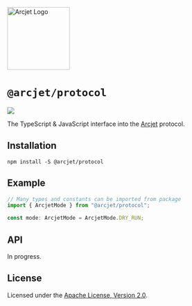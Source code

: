 <a href="https://arcjet.com" target="_arcjet-home">
  <picture>
    <source media="(prefers-color-scheme: dark)" srcset="https://arcjet.com/arcjet-logo-dark-planet-arrival.svg">
    <img src="https://arcjet.com/arcjet-logo-light-planet-arrival.svg" alt="Arcjet Logo" height="144" width="auto">
  </picture>
</a>

# `@arcjet/protocol`

<p>
  <picture>
    <source media="(prefers-color-scheme: dark)" srcset="https://img.shields.io/badge/%E2%9C%A6Aj-1.0.0--alpha.0-5C5866?style=flat-square&labelColor=000000">
    <img src="https://img.shields.io/badge/%E2%9C%A6Aj-1.0.0--alpha.0-ECE6F0?style=flat-square&labelColor=ECE6F0">
  </picture>
</p>

The TypeScript & JavaScript interface into the [Arcjet][arcjet] protocol.

## Installation

```shell
npm install -S @arcjet/protocol
```

## Example

```ts
// Many types and constants can be imported from package
import { ArcjetMode } from "@arcjet/protocol";

const mode: ArcjetMode = ArcjetMode.DRY_RUN;
```

## API

In progress.

## License

Licensed under the [Apache License, Version 2.0][apache-license].

[arcjet]: https://arcjet.com
[apache-license]: http://www.apache.org/licenses/LICENSE-2.0
